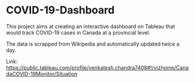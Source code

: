 # COVID-19-Dashboard

This project aims at creating an interactive dashboard on Tableau that would track COVID-19 cases in Canada at a provincial level.

The data is scrapped from Wikipedia and automatically updated twice a day.

Link: https://public.tableau.com/profile/venkatesh.chandra7408#!/vizhome/CanadaCOVID-19Monitor/Situation


